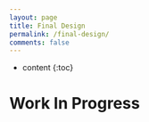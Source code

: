 ```yaml
---
layout: page
title: Final Design
permalink: /final-design/
comments: false
---
```


* content
{:toc}

# Work In Progress
